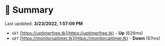 # 📖 Summary
Last updated: **3/23/2022, 1:57:09 PM**

- `GET` [https://uptimerfree.tk](https://uptimerfree.tk) - **Up** (626ms)
- `GET` [https://monitoruptimer.tk](https://monitoruptimer.tk) - **Down** (67ms)
